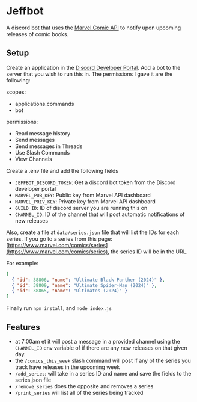 # Jeffbot

A discord bot that uses the [Marvel Comic API](https://developer.marvel.com/) to notify upon upcoming releases of comic books.

## Setup

Create an application in the [Discord Developer Portal](https://discord.com/developers/applications). Add a bot to the server that you wish to run this in. The permissions I gave it are the following:

scopes:

- applications.commands
- bot

permissions:

- Read message history
- Send messages
- Send messages in Threads
- Use Slash Commands
- View Channels

Create a .env file and add the following fields

- `JEFFBOT_DISCORD_TOKEN`: Get a discord bot token from the Discord developer portal
- `MARVEL_PUB_KEY`: Public key from Marvel API dashboard
- `MARVEL_PRIV_KEY`: Private key from Marvel API dashboard
- `GUILD_ID`: ID of discord server you are running this on
- `CHANNEL_ID`: ID of the channel that will post automatic notifications of new releases

Also, create a file at `data/series.json` file that will list the IDs for each series. If you go to a series from this page: [https://www.marvel.com/comics/series](https://www.marvel.com/comics/series), the series ID will be in the URL.

For example:

```json
[
  { "id": 38806, "name": "Ultimate Black Panther (2024)" },
  { "id": 38809, "name": "Ultimate Spider-Man (2024)" },
  { "id": 38865, "name": "Ultimates (2024)" }
]
```

Finally run `npm install`, and `node index.js`

## Features

- at 7:00am et it will post a message in a provided channel using the `CHANNEL_ID` env variable of if there are any new releases on that given day.
- the `/comics_this_week` slash command will post if any of the series you track have releases in the upcoming week
- `/add_series`: will take in a series ID and name and save the fields to the series.json file
- `/remove_series` does the opposite and removes a series
- `/print_series` will list all of the series being tracked
